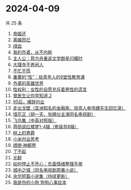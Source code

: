 # 2024-04-09

共 25 条

<!-- BEGIN WEREAD -->
<!-- 最后更新时间 2024-04-09 13:01:05 +0800 -->
1. [帝姬还](https://weread.qq.com/web/bookDetail/d78323b0813ab8b39g011bf4)
1. [离婚而已](https://weread.qq.com/web/bookDetail/c22325b0813ab8b32g014a88)
1. [绿血](https://weread.qq.com/web/bookDetail/8f632130813ab86ccg012b3a)
1. [我的外婆，从不内耗](https://weread.qq.com/web/bookDetail/1b732f30813ab8b37g0121a2)
1. [主人公：蒋方舟重返文学群星闪耀时](https://weread.qq.com/web/bookDetail/a9a32fd0813ab8b3cg0198aa)
1. [大理寺不养闲人](https://weread.qq.com/web/bookDetail/e9432d60813ab8b39g010085)
1. [不忙不慌](https://weread.qq.com/web/bookDetail/db732dd0813ab86d0g01477c)
1. [重要的“性”：给青年人的9堂性教育课](https://weread.qq.com/web/bookDetail/7e732d50813ab8508g0130ad)
1. [外婆的英雄世界](https://weread.qq.com/web/bookDetail/af132330719d6201af1be0f)
1. [性权利：女性的自愿充斥着男性的谎言](https://weread.qq.com/web/bookDetail/0b0324a0813ab8b2fg013c3e)
1. [曾医生让你早知道.2](https://weread.qq.com/web/bookDetail/0c532df0813ab7126g019943)
1. [95后，裸辞创业](https://weread.qq.com/web/bookDetail/d0932f60813ab8b12g015d61)
1. [走出戈壁（亚洲知名的金融家、投资人单伟建先生回忆录）](https://weread.qq.com/web/bookDetail/72732d90813ab8180g019cd0)
1. [惜花芷（胡一天、张婧仪主演同名电视剧）](https://weread.qq.com/web/bookDetail/3e5322805de0693e5700dab)
1. [飞鸟集（中英对照版）](https://weread.qq.com/web/bookDetail/d8832880813ab8b0eg012786)
1. [蒋勋说红楼梦1-4辑（套装共8辑）](https://weread.qq.com/web/bookDetail/27632a207165bb05276e811)
1. [树上的男爵](https://weread.qq.com/web/bookDetail/34c32750717cc24734cf9a6)
1. [小米创业思考](https://weread.qq.com/web/bookDetail/43832a10813ab703dg011c78)
1. [缥缈·神都卷](https://weread.qq.com/web/bookDetail/d5b32bb0721b08c8d5b7a1b)
1. [了不起](https://weread.qq.com/web/bookDetail/28c32440813ab70c4g018057)
1. [光鲜](https://weread.qq.com/web/bookDetail/b4c327c0813ab7fd8g018b3f)
1. [如何停止不开心：负面情绪整理手册](https://weread.qq.com/web/bookDetail/d3e326d0813ab8b0cg017513)
1. [城中之城（同名电视剧原著小说）](https://weread.qq.com/web/bookDetail/0fc32ea0813ab6c13g012065)
1. [余华短篇小说集（持续更新）](https://weread.qq.com/web/bookDetail/59132390813ab8a77g019daa)
1. [我是你的小狗 狗狗心事绘本](https://weread.qq.com/web/bookDetail/db632150813ab7ae0g014faa)
<!-- END WEREAD -->